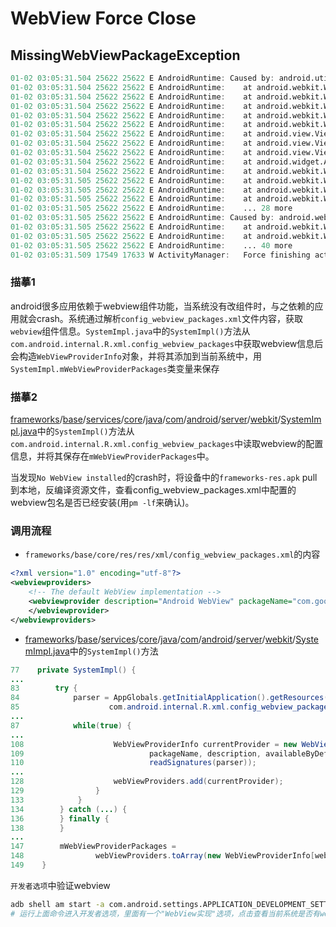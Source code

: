 # WebView Force Close

## MissingWebViewPackageException

```verilog
01-02 03:05:31.504 25622 25622 E AndroidRuntime: Caused by: android.util.AndroidRuntimeException: android.webkit.WebViewFactory$MissingWebViewPackageException: Failed to load WebView provider: No WebView installed
01-02 03:05:31.504 25622 25622 E AndroidRuntime: 	at android.webkit.WebViewFactory.getProviderClass(WebViewFactory.java:423)
01-02 03:05:31.504 25622 25622 E AndroidRuntime: 	at android.webkit.WebViewFactory.getProvider(WebViewFactory.java:194)
01-02 03:05:31.504 25622 25622 E AndroidRuntime: 	at android.webkit.WebView.getFactory(WebView.java:2530)
01-02 03:05:31.504 25622 25622 E AndroidRuntime: 	at android.webkit.WebView.ensureProviderCreated(WebView.java:2525)
01-02 03:05:31.504 25622 25622 E AndroidRuntime: 	at android.webkit.WebView.setOverScrollMode(WebView.java:2590)
01-02 03:05:31.504 25622 25622 E AndroidRuntime: 	at android.view.View.<init>(View.java:4574)
01-02 03:05:31.504 25622 25622 E AndroidRuntime: 	at android.view.View.<init>(View.java:4706)
01-02 03:05:31.504 25622 25622 E AndroidRuntime: 	at android.view.ViewGroup.<init>(ViewGroup.java:597)
01-02 03:05:31.504 25622 25622 E AndroidRuntime: 	at android.widget.AbsoluteLayout.<init>(AbsoluteLayout.java:55)
01-02 03:05:31.504 25622 25622 E AndroidRuntime: 	at android.webkit.WebView.<init>(WebView.java:643)
01-02 03:05:31.505 25622 25622 E AndroidRuntime: 	at android.webkit.WebView.<init>(WebView.java:588)
01-02 03:05:31.505 25622 25622 E AndroidRuntime: 	at android.webkit.WebView.<init>(WebView.java:571)
01-02 03:05:31.505 25622 25622 E AndroidRuntime: 	at android.webkit.WebView.<init>(WebView.java:558)
01-02 03:05:31.505 25622 25622 E AndroidRuntime: 	... 28 more
01-02 03:05:31.505 25622 25622 E AndroidRuntime: Caused by: android.webkit.WebViewFactory$MissingWebViewPackageException: Failed to load WebView provider: No WebView installed
01-02 03:05:31.505 25622 25622 E AndroidRuntime: 	at android.webkit.WebViewFactory.getWebViewContextAndSetProvider(WebViewFactory.java:319)
01-02 03:05:31.505 25622 25622 E AndroidRuntime: 	at android.webkit.WebViewFactory.getProviderClass(WebViewFactory.java:383)
01-02 03:05:31.505 25622 25622 E AndroidRuntime: 	... 40 more
01-02 03:05:31.509 17549 17633 W ActivityManager:   Force finishing activity com.android.htmlviewer/.HTMLViewerActivity

```

### 描摹1

android很多应用依赖于webview组件功能，当系统没有改组件时，与之依赖的应用就会crash。系统通过解析`config_webview_packages.xml`文件内容，获取`webview`组件信息。`SystemImpl.java`中的`SystemImpl()`方法从`com.android.internal.R.xml.config_webview_packages`中获取webview信息后会构造`WebViewProviderInfo`对象，并将其添加到当前系统中，用`SystemImpl.mWebViewProviderPackages`类变量来保存

### 描摹2

[frameworks](http://opengrok.pt.xiaomi.com/opengrok/xref/v10-p-cepheus-dev/frameworks/)/[base](http://opengrok.pt.xiaomi.com/opengrok/xref/v10-p-cepheus-dev/frameworks/base/)/[services](http://opengrok.pt.xiaomi.com/opengrok/xref/v10-p-cepheus-dev/frameworks/base/services/)/[core](http://opengrok.pt.xiaomi.com/opengrok/xref/v10-p-cepheus-dev/frameworks/base/services/core/)/[java](http://opengrok.pt.xiaomi.com/opengrok/xref/v10-p-cepheus-dev/frameworks/base/services/core/java/)/[com](http://opengrok.pt.xiaomi.com/opengrok/xref/v10-p-cepheus-dev/frameworks/base/services/core/java/com/)/[android](http://opengrok.pt.xiaomi.com/opengrok/xref/v10-p-cepheus-dev/frameworks/base/services/core/java/com/android/)/[server](http://opengrok.pt.xiaomi.com/opengrok/xref/v10-p-cepheus-dev/frameworks/base/services/core/java/com/android/server/)/[webkit](http://opengrok.pt.xiaomi.com/opengrok/xref/v10-p-cepheus-dev/frameworks/base/services/core/java/com/android/server/webkit/)/[SystemImpl.java](http://opengrok.pt.xiaomi.com/opengrok/xref/v10-p-cepheus-dev/frameworks/base/services/core/java/com/android/server/webkit/SystemImpl.java)中的`SystemImpl()`方法从`com.android.internal.R.xml.config_webview_packages`中读取webview的配置信息，并将其保存在`mWebViewProviderPackages`中。

当发现`No WebView installed`的crash时，将设备中的`frameworks-res.apk` pull到本地，反编译资源文件，查看config_webview_packages.xml中配置的webview包名是否已经安装(用`pm -lf`来确认)。

### 调用流程

* `frameworks/base/core/res/res/xml/config_webview_packages.xml`的内容

```xml
<?xml version="1.0" encoding="utf-8"?>
<webviewproviders>
    <!-- The default WebView implementation -->
    <webviewprovider description="Android WebView" packageName="com.google.android.webview" availableByDefault="true">
    </webviewprovider>
</webviewproviders>
```

* [frameworks](http://opengrok.pt.xiaomi.com/opengrok/xref/v10-p-cepheus-dev/frameworks/)/[base](http://opengrok.pt.xiaomi.com/opengrok/xref/v10-p-cepheus-dev/frameworks/base/)/[services](http://opengrok.pt.xiaomi.com/opengrok/xref/v10-p-cepheus-dev/frameworks/base/services/)/[core](http://opengrok.pt.xiaomi.com/opengrok/xref/v10-p-cepheus-dev/frameworks/base/services/core/)/[java](http://opengrok.pt.xiaomi.com/opengrok/xref/v10-p-cepheus-dev/frameworks/base/services/core/java/)/[com](http://opengrok.pt.xiaomi.com/opengrok/xref/v10-p-cepheus-dev/frameworks/base/services/core/java/com/)/[android](http://opengrok.pt.xiaomi.com/opengrok/xref/v10-p-cepheus-dev/frameworks/base/services/core/java/com/android/)/[server](http://opengrok.pt.xiaomi.com/opengrok/xref/v10-p-cepheus-dev/frameworks/base/services/core/java/com/android/server/)/[webkit](http://opengrok.pt.xiaomi.com/opengrok/xref/v10-p-cepheus-dev/frameworks/base/services/core/java/com/android/server/webkit/)/[SystemImpl.java](http://opengrok.pt.xiaomi.com/opengrok/xref/v10-p-cepheus-dev/frameworks/base/services/core/java/com/android/server/webkit/SystemImpl.java)中的`SystemImpl()`方法

```java
77    private SystemImpl() {
...
83        try {
84            parser = AppGlobals.getInitialApplication().getResources().getXml(
85                    com.android.internal.R.xml.config_webview_packages);
...
87            while(true) {
...
108                    WebViewProviderInfo currentProvider = new WebViewProviderInfo(
109                            packageName, description, availableByDefault, isFallback,
110                            readSignatures(parser));
...
128                    webViewProviders.add(currentProvider);
129                }
133            }
134        } catch (...) {
136        } finally {
138        }
...
147        mWebViewProviderPackages =
148                webViewProviders.toArray(new WebViewProviderInfo[webViewProviders.size()]);
149    }
```

`开发者选项`中验证webview

```bash
adb shell am start -a com.android.settings.APPLICATION_DEVELOPMENT_SETTINGS
# 运行上面命令进入开发者选项，里面有一个"WebView实现"选项，点击查看当前系统是否有webview组件
```

